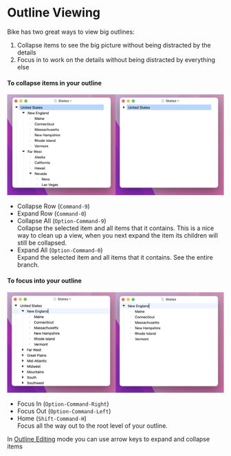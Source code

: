 # Outline Viewing

Bike has two great ways to view big outlines:

1. Collapse items to see the big picture without being distracted by the details
2. Focus in to work on the details without being distracted by everything else

#### To collapse items in your outline

![Collapse](../.gitbook/assets/collapse.png)

* Collapse Row (`Command-9`)
* Expand Row (`Command-0`)
* Collapse All (`Option-Command-9`)\
  Collapse the selected item and all items that it contains. This is a nice way to clean up a view, when you next expand the item its children will still be collapsed.
* Expand All (`Option-Command-0`)\
  Expand the selected item and all items that it contains. See the entire branch.

#### To focus into your outline

![Focus In](../.gitbook/assets/focus-in.png)

* Focus In (`Option-Command-Right`)
* Focus Out (`Option-Command-Left`)
* Home (`Shift-Command-H`)\
  Focus all the way out to the root level of your outline.

In [Outline Editing](outline-editing.md) mode you can use arrow keys to expand and collapse items
